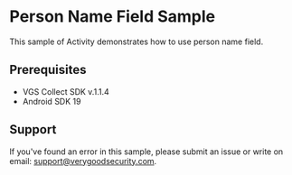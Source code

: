# Person Name Field Sample

This sample of Activity demonstrates how to use person name field.

## Prerequisites

- VGS Collect SDK v.1.1.4
- Android SDK 19

## Support

If you've found an error in this sample, please submit an issue or write on email: support@verygoodsecurity.com.